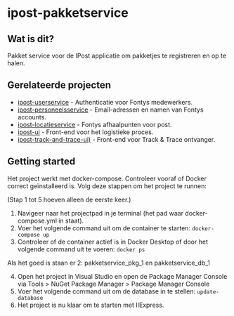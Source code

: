 # ipost-pakketservice

## Wat is dit?
Pakket service voor de IPost applicatie om pakketjes te registreren en op te halen.

## Gerelateerde projecten
- [ipost-userservice](https://git.fhict.nl/I418126/ipost-userservice) - Authenticatie voor Fontys medewerkers.
- [ipost-personeelsservice](https://git.fhict.nl/I418126/ipost-personeelsservice) - Email-adressen en namen van Fontys accounts.
- [ipost-locatieservice](https://git.fhict.nl/I418126/ipost-locatieservice) - Fontys afhaalpunten voor post.
- [ipost-ui](https://git.fhict.nl/I418126/ipost-ui) - Front-end voor het logistieke proces.
- [ipost-track-and-trace-ui)](https://git.fhict.nl/I418126/ipost-track-and-trace-ui) - Front-end voor Track & Trace ontvanger.

## Getting started
Het project werkt met docker-compose. Controleer vooraf of Docker correct geïnstalleerd is.
Volg deze stappen om het project te runnen:

(Stap 1 tot 5 hoeven alleen de eerste keer.)
1. Navigeer naar het projectpad in je terminal (het pad waar docker-compose.yml in staat).
2. Voer het volgende command uit om de container te starten:
    `docker-compose up`
3. Controleer of de container actief is in Docker Desktop of door het volgende command uit te voeren:
    `docker ps`

Als het goed is staan er 2: pakketservice_pkg_1 en pakketservice_db_1

4. Open het project in Visual Studio en open de Package Manager Console via Tools > NuGet Package Manager > Package Manager Console
5. Voer het volgende command uit om de database in te stellen:
    `update-database`
6. Het project is nu klaar om te starten met IIExpress.
